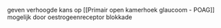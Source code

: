 
geven verhoogde kans op [[Primair open kamerhoek glaucoom - POAG]]
mogelijk door oestrogeenreceptor blokkade
